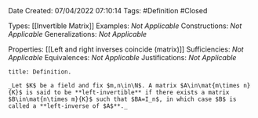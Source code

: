 <br />
<br />

Date Created: 07/04/2022 07:10:14
Tags: #Definition #Closed

Types: [[Invertible Matrix]]
Examples: _Not Applicable_
Constructions: _Not Applicable_
Generalizations: _Not Applicable_

Properties: [[Left and right inverses coincide (matrix)]]
Sufficiencies: _Not Applicable_
Equivalences: _Not Applicable_
Justifications: _Not Applicable_

``` ad-Definition
title: Definition.

_Let $K$ be a field and fix $m,n\in\N$. A matrix $A\in\mat{m\times n}{K}$ is said to be **left-invertible** if there exists a matrix $B\in\mat{n\times m}{K}$ such that $BA=I_n$, in which case $B$ is called a **left-inverse of $A$**._

```
